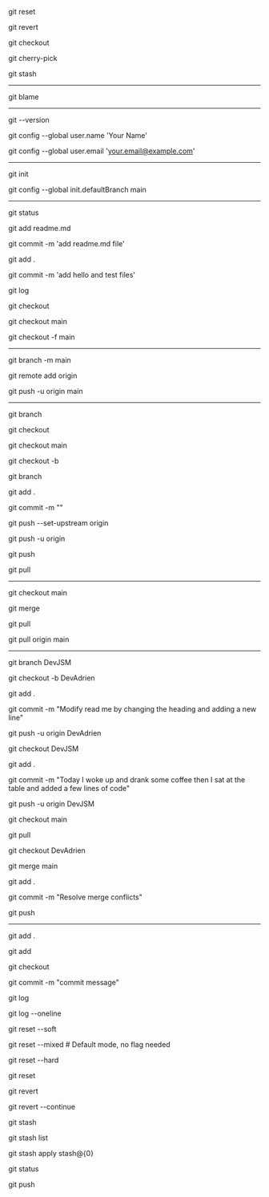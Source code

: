 git reset

git revert

git checkout

git cherry-pick

git stash

---

git blame

---

git --version

git config --global user.name 'Your Name'

git config --global user.email 'your.email@example.com'

---

git init

git config --global init.defaultBranch main

---

git status

git add readme.md

git commit -m 'add readme.md file'

git add .

git commit -m 'add hello and test files'

git log

git checkout <commit-hash>

git checkout main

git checkout -f main

---

git branch -m main

git remote add origin <repository-URL>

git push -u origin main

---

git branch <branch-name>

git checkout <branch-name>

git checkout main

git checkout -b <new-branch-name>

git branch <new-branch-name> <source-branch>

git add .

git commit -m "<commit-message>"

git push --set-upstream origin <branch-name>

git push -u origin <branch-name>

git push

git pull

---

git checkout main

git merge <branch-name>

git pull

git pull origin main

---

git branch DevJSM

git checkout -b DevAdrien

git add .

git commit -m "Modify read me by changing the heading and adding a new line"

git push -u origin DevAdrien

git checkout DevJSM

git add .

git commit -m "Today I woke up and drank some coffee then I sat at the table and added a few lines of code"

git push -u origin DevJSM

git checkout main

git pull

git checkout DevAdrien

git merge main

git add .

git commit -m "Resolve merge conflicts"

git push

---

git add .

git add <file>

git checkout <commit-hash>

git commit -m "commit message"

git log

git log --oneline

git reset --soft <commit-hash>

git reset --mixed <commit-hash> # Default mode, no flag needed

git reset --hard <commit-hash>

git reset <commit-hash>

git revert <commit-hash>

git revert --continue

git stash

git stash list

git stash apply stash@{0}

git status

git push
